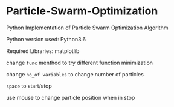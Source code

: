 # Particle-Swarm-Optimization
Python Implementation of Particle Swarm Optimization Algorithm

Python version used: Python3.6

Required Libraries: 
matplotlib

change ```func``` menthod to try different function minimization

change ```no_of variables``` to change number of particles

```space``` to start/stop

use mouse to change particle position when in stop

